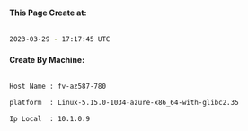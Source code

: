 
   
#### This Page Create at:

```bash

2023-03-29 - 17:17:45 UTC

```

#### Create By Machine:

```bash

Host Name : fv-az587-780

platform  : Linux-5.15.0-1034-azure-x86_64-with-glibc2.35

Ip Local  : 10.1.0.9

```

